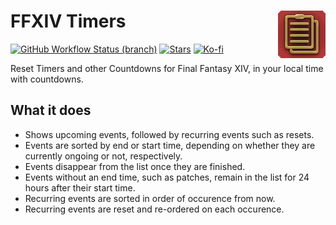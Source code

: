 # FFXIV Timers <img src="public/apple-touch-icon.png" alt="" align="right">

[![GitHub Workflow Status (branch)](https://img.shields.io/github/workflow/status/costasak/ffxiv-timers/Node.js%20CI/main)](https://github.com/CostasAK/ffxiv-timers/actions/workflows/node.js.yml)
[![Stars](https://img.shields.io/github/stars/costasak/ffxiv-timers)](https://github.com/CostasAK/ffxiv-timers)
[![Ko-fi](https://img.shields.io/badge/ko--fi-CostasAK-F16061?logo=ko-fi)](https://ko-fi.com/CostasAK)

Reset Timers and other Countdowns for Final Fantasy XIV, in your local time with countdowns.

## What it does

- Shows upcoming events, followed by recurring events such as resets.
- Events are sorted by end or start time, depending on whether they are currently ongoing or not, respectively.
- Events disappear from the list once they are finished.
- Events without an end time, such as patches, remain in the list for 24 hours after their start time.
- Recurring events are sorted in order of occurence from now.
- Recurring events are reset and re-ordered on each occurence.
